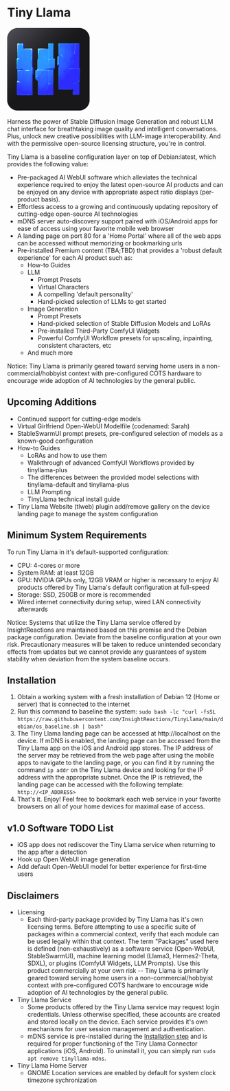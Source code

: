 # Tiny Llama

![Tiny Llama Logo](web/static/android-chrome-192x192.png)

Harness the power of Stable Diffusion Image Generation and robust LLM chat interface for breathtaking image quality and intelligent conversations. Plus, unlock new creative possibilities with LLM-image interoperability. And with the permissive open-source licensing structure, you're in control.

Tiny Llama is a baseline configuration layer on top of Debian:latest, which provides the following value:
- Pre-packaged AI WebUI software which alleviates the technical experience required to enjoy the latest open-source AI products and can be enjoyed on any device with appropriate aspect ratio displays (per-product basis).
- Effortless access to a growing and continuously updating repository of cutting-edge open-source AI technologies
- mDNS server auto-discovery support paired with iOS/Android apps for ease of access using your favorite mobile web browser
- A landing page on port 80 for a 'Home Portal' where all of the web apps can be accessed without memorizing or bookmarking urls
- Pre-installed Premium content (TBA;TBD) that provides a 'robust default experience' for each AI product such as:
  - How-to Guides
  - LLM
    - Prompt Presets
    - Virtual Characters
    - A compelling 'default personality'
    - Hand-picked selection of LLMs to get started
  - Image Generation
    - Prompt Presets
    - Hand-picked selection of Stable Diffusion Models and LoRAs
    - Pre-installed Third-Party ComfyUI Widgets
    - Powerful ComfyUI Workflow presets for upscaling, inpainting, consistent characters, etc
  - And much more

Notice: Tiny Llama is primarily geared toward serving home users in a non-commercial/hobbyist context with pre-configured COTS hardware to encourage wide adoption of AI technologies by the general public.

## Upcoming Additions

- Continued support for cutting-edge models
- Virtual Girlfriend Open-WebUI Modelfile (codenamed: Sarah)
- StableSwarmUI prompt presets, pre-configured selection of models as a known-good configuration
- How-to Guides
  - LoRAs and how to use them
  - Walkthrough of advanced ComfyUI Workflows provided by tinyllama-plus
  - The differences between the provided model selections with tinyllama-default and tinyllama-plus
  - LLM Prompting
  - TinyLlama technical install guide
- Tiny Llama Website (tlweb) plugin add/remove gallery on the device landing page to manage the system configuration

## Minimum System Requirements

To run Tiny Llama in it's default-supported configuration:
- CPU: 4-cores or more
- System RAM: at least 12GB
- GPU: NVIDIA GPUs only, 12GB VRAM or higher is necessary to enjoy AI products offered by Tiny Llama's default configuration at full-speed
- Storage: SSD, 250GB or more is recommended
- Wired internet connectivity during setup, wired LAN connectivity afterwards

Notice: Systems that utilize the Tiny Llama service offered by InsightReactions are maintained based on this premise and the Debian package configuration. Deviate from the baseline configuration at your own risk. Precautionary measures will be taken to reduce unintended secondary effects from updates but we cannot provide any guarantees of system stability when deviation from the system baseline occurs.

## Installation

1. Obtain a working system with a fresh installation of Debian 12 (Home or server) that is connected to the internet
2. Run this command to baseline the system: `sudo bash -lc "curl -fsSL https://raw.githubusercontent.com/InsightReactions/TinyLlama/main/debian/os_baseline.sh | bash"`
3. The Tiny Llama landing page can be accessed at http://localhost on the device. If mDNS is enabled, the landing page can be accessed from the Tiny Llama app on the iOS and Android app stores. The IP address of the server may be retrieved from the web page after using the mobile apps to navigate to the landing page, or you can find it by running the command `ip addr` on the Tiny Llama device and looking for the IP address with the appropriate subnet. Once the IP is retrieved, the landing page can be accessed with the following template: `http://<IP_ADDRESS>` 
4. That's it. Enjoy! Feel free to bookmark each web service in your favorite browsers on all of your home devices for maximal ease of access.

## v1.0 Software TODO List

- iOS app does not rediscover the Tiny Llama service when returning to the app after a detection
- Hook up Open WebUI image generation
- Add default Open-WebUI model for better experience for first-time users

## Disclaimers

- Licensing
  - Each third-party package provided by Tiny Llama has it's own licensing terms. Before attempting to use a specific suite of packages within a commercial context, verify that each module can be used legally within that context. The term "Packages" used here is defined (non-exhaustively) as a software service (Open-WebUI, StableSwarmUI), machine learning model (Llama3, Hermes2-Theta, SDXL), or plugins (ComfyUI Widgets, LLM Prompts). Use this product commercially at your own risk -- Tiny Llama is primarily geared toward serving home users in a non-commercial/hobbyist context with pre-configured COTS hardware to encourage wide adoption of AI technologies by the general public.
- Tiny Llama Service
  - Some products offered by the Tiny Llama service may request login credentials. Unless otherwise specified, these accounts are created and stored locally on the device. Each service provides it's own mechanisms for user session management and authentication.
  - mDNS service is pre-installed during the [Installation step](#installation) and is required for proper functioning of the Tiny Llama Connector applications (iOS, Android). To uninstall it, you can simply run `sudo apt remove tinyllama-mdns`.
- Tiny Llama Home Server
  - GNOME Location services are enabled by default for system clock timezone sychronization
